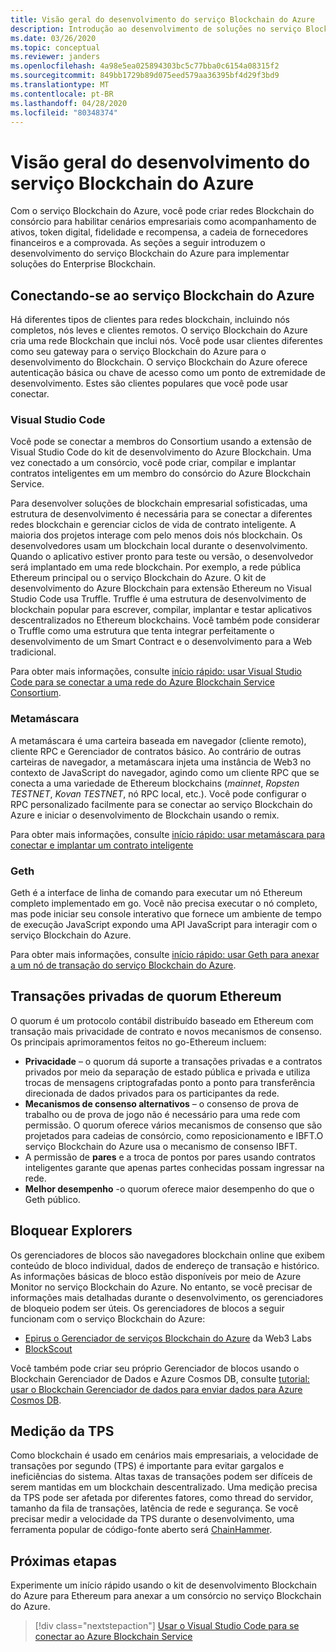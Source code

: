 ```yaml
---
title: Visão geral do desenvolvimento do serviço Blockchain do Azure
description: Introdução ao desenvolvimento de soluções no serviço Blockchain do Azure.
ms.date: 03/26/2020
ms.topic: conceptual
ms.reviewer: janders
ms.openlocfilehash: 4a98e5ea025894303bc5c77bba0c6154a08315f2
ms.sourcegitcommit: 849bb1729b89d075eed579aa36395bf4d29f3bd9
ms.translationtype: MT
ms.contentlocale: pt-BR
ms.lasthandoff: 04/28/2020
ms.locfileid: "80348374"
---
```

# <a name="azure-blockchain-service-development-overview"></a>Visão geral do desenvolvimento do serviço Blockchain do Azure

Com o serviço Blockchain do Azure, você pode criar redes Blockchain do consórcio para habilitar cenários empresariais como acompanhamento de ativos, token digital, fidelidade e recompensa, a cadeia de fornecedores financeiros e a comprovada. As seções a seguir introduzem o desenvolvimento do serviço Blockchain do Azure para implementar soluções do Enterprise Blockchain.

## <a name="connecting-to-azure-blockchain-service"></a>Conectando-se ao serviço Blockchain do Azure

Há diferentes tipos de clientes para redes blockchain, incluindo nós completos, nós leves e clientes remotos. O serviço Blockchain do Azure cria uma rede Blockchain que inclui nós. Você pode usar clientes diferentes como seu gateway para o serviço Blockchain do Azure para o desenvolvimento do Blockchain. O serviço Blockchain do Azure oferece autenticação básica ou chave de acesso como um ponto de extremidade de desenvolvimento. Estes são clientes populares que você pode usar conectar.

### <a name="visual-studio-code"></a>Visual Studio Code

Você pode se conectar a membros do Consortium usando a extensão de Visual Studio Code do kit de desenvolvimento do Azure Blockchain. Uma vez conectado a um consórcio, você pode criar, compilar e implantar contratos inteligentes em um membro do consórcio do Azure Blockchain Service.

Para desenvolver soluções de blockchain empresarial sofisticadas, uma estrutura de desenvolvimento é necessária para se conectar a diferentes redes blockchain e gerenciar ciclos de vida de contrato inteligente. A maioria dos projetos interage com pelo menos dois nós blockchain. Os desenvolvedores usam um blockchain local durante o desenvolvimento. Quando o aplicativo estiver pronto para teste ou versão, o desenvolvedor será implantado em uma rede blockchain. Por exemplo, a rede pública Ethereum principal ou o serviço Blockchain do Azure. O kit de desenvolvimento do Azure Blockchain para extensão Ethereum no Visual Studio Code usa Truffle. Truffle é uma estrutura de desenvolvimento de blockchain popular para escrever, compilar, implantar e testar aplicativos descentralizados no Ethereum blockchains. Você também pode considerar o Truffle como uma estrutura que tenta integrar perfeitamente o desenvolvimento de um Smart Contract e o desenvolvimento para a Web tradicional.

Para obter mais informações, consulte [início rápido: usar Visual Studio Code para se conectar a uma rede do Azure Blockchain Service Consortium](connect-vscode.md).

### <a name="metamask"></a>Metamáscara

A metamáscara é uma carteira baseada em navegador (cliente remoto), cliente RPC e Gerenciador de contratos básico. Ao contrário de outras carteiras de navegador, a metamáscara injeta uma instância de Web3 no contexto de JavaScript do navegador, agindo como um cliente RPC que se conecta a uma variedade de Ethereum blockchains (*mainnet*, *Ropsten TESTNET*, *Kovan TESTNET*, nó RPC local, etc.). Você pode configurar o RPC personalizado facilmente para se conectar ao serviço Blockchain do Azure e iniciar o desenvolvimento de Blockchain usando o remix.

Para obter mais informações, consulte [início rápido: usar metamáscara para conectar e implantar um contrato inteligente](connect-metamask.md)

### <a name="geth"></a>Geth

Geth é a interface de linha de comando para executar um nó Ethereum completo implementado em go. Você não precisa executar o nó completo, mas pode iniciar seu console interativo que fornece um ambiente de tempo de execução JavaScript expondo uma API JavaScript para interagir com o serviço Blockchain do Azure.

Para obter mais informações, consulte [início rápido: usar Geth para anexar a um nó de transação do serviço Blockchain do Azure](connect-geth.md).

## <a name="ethereum-quorum-private-transactions"></a>Transações privadas de quorum Ethereum

O quorum é um protocolo contábil distribuído baseado em Ethereum com transação mais privacidade de contrato e novos mecanismos de consenso. Os principais aprimoramentos feitos no go-Ethereum incluem:

* **Privacidade** – o quorum dá suporte a transações privadas e a contratos privados por meio da separação de estado pública e privada e utiliza trocas de mensagens criptografadas ponto a ponto para transferência direcionada de dados privados para os participantes da rede.
* **Mecanismos de consenso alternativos** – o consenso de prova de trabalho ou de prova de jogo não é necessário para uma rede com permissão. O quorum oferece vários mecanismos de consenso que são projetados para cadeias de consórcio, como reposicionamento e IBFT.O serviço Blockchain do Azure usa o mecanismo de consenso IBFT.
* A permissão de **pares** e a troca de pontos por pares usando contratos inteligentes garante que apenas partes conhecidas possam ingressar na rede.
* **Melhor desempenho** -o quorum oferece maior desempenho do que o Geth público.

## <a name="block-explorers"></a>Bloquear Explorers

Os gerenciadores de blocos são navegadores blockchain online que exibem conteúdo de bloco individual, dados de endereço de transação e histórico. As informações básicas de bloco estão disponíveis por meio de Azure Monitor no serviço Blockchain do Azure. No entanto, se você precisar de informações mais detalhadas durante o desenvolvimento, os gerenciadores de bloqueio podem ser úteis.  Os gerenciadores de blocos a seguir funcionam com o serviço Blockchain do Azure:

* [Epirus o Gerenciador de serviços Blockchain do Azure](https://azuremarketplace.microsoft.com/marketplace/apps/blk-technologies.azure-blockchain-explorer-template?tab=Overview) da Web3 Labs
* [BlockScout](https://github.com/Azure-Samples/blockchain/blob/master/ledger/template/ethereum-on-azure/technology-samples/blockscout/README.md)

Você também pode criar seu próprio Gerenciador de blocos usando o Blockchain Gerenciador de Dados e Azure Cosmos DB, consulte [tutorial: usar o Blockchain Gerenciador de dados para enviar dados para Azure Cosmos DB](data-manager-cosmosdb.md).

## <a name="tps-measurement"></a>Medição da TPS

Como blockchain é usado em cenários mais empresariais, a velocidade de transações por segundo (TPS) é importante para evitar gargalos e ineficiências do sistema. Altas taxas de transações podem ser difíceis de serem mantidas em um blockchain descentralizado. Uma medição precisa da TPS pode ser afetada por diferentes fatores, como thread do servidor, tamanho da fila de transações, latência de rede e segurança. Se você precisar medir a velocidade da TPS durante o desenvolvimento, uma ferramenta popular de código-fonte aberto será [ChainHammer](https://github.com/drandreaskrueger/chainhammer).

## <a name="next-steps"></a>Próximas etapas

Experimente um início rápido usando o kit de desenvolvimento Blockchain do Azure para Ethereum para anexar a um consórcio no serviço Blockchain do Azure.

> [!div class="nextstepaction"]
> [Usar o Visual Studio Code para se conectar ao Azure Blockchain Service](connect-vscode.md)